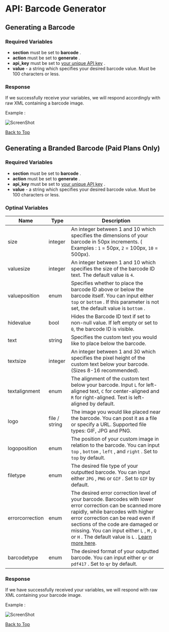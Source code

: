 <a name="head"></a><h1>API: Barcode Generator</h1>

<a name="generate"></a><h2>Generating a Barcode</h2>

<h3>Required Variables</h3>

* <b>section</b> must be set to <b>barcode</b> .
* <b>action</b> must be set to <b>generate</b> .
* <b>api_key</b> must be set to [your unique API key][1] .
* <b>value</b> - a string which specifies your desired barcode value. Must be 100 characters or less.

<h3>Response</h3>

If we successfully receive your variables, we will respond accordingly with raw XML containing a barcode image.

Example :

![ScreenShot](https://codereadr.com/kb/images/standardbarcode_normal.gif)

[Back to Top](#head)

<a name="generate-branded"></a><h2>Generating a Branded Barcode (Paid Plans Only)</h2>

<h3>Required Variables</h3>

* <b>section</b> must be set to <b>barcode</b> .
* <b>action</b> must be set to <b>generate</b> .
* <b>api_key</b> must be set to [your unique API key][1] .
* <b>value</b> - a string which specifies your desired barcode value. Must be 100 characters or less.

<h3>Optinal Variables</h3>

| Name | Type | Description |
| ---- | ---- | ----------- |
| size | integer | An integer between 1 and 10 which specifies the dimensions of your barcode in 50px increments. ( Examples : <code>1</code> = 50px, <code>2</code> = 100px, <code>10</code> = 500px). |
| valuesize | integer | An integer between 1 and 10 which specifies the size of the barcode ID text. The default value is <code>4</code>. |
| valueposition | enum | Specifies whether to place the barcode ID above or below the barcode itself. You can input either <code>top</code> or <code>bottom</code> . If this parameter is not set, the default value is <code>bottom</code> . |
| hidevalue | bool | Hides the Barcode ID text if set to non-null value. If left empty or set to <code>0</code>, the barcode ID is visible. |
| text | string | Specifies the custom text you would like to place below the barcode. |
| textsize | integer | An integer between 1 and 30 which specifies the pixel height of the custom text below your barcode. (Sizes 8-16 recommended). |
| textalignment | enum | The alignment of the custom text below your barcode. Input <code>L</code> for left-aligned text, <code>C</code> for center-aligned and <code>R</code> for right-aligned. Text is left-aligned by default. |
| logo | file / string | The image you would like placed near the barcode. You can post it as a file or specify a URL. Supported file types: GIF, JPG and PNG. |
| logoposition |enum| The position of your custom image in relation to the barcode. You can input <code>top</code> , <code>bottom</code> , <code>left</code> , and <code>right</code> . Set to <code>top</code> by default. |
| filetype | enum | The desired file type of your outputted barcode. You can input either <code>JPG</code> , <code>PNG</code> or <code>GIF</code> . Set to <code>GIF</code> by default. |
| errorcorrection | enum | The desired error correction level of your barcode. Barcodes with lower error correction can be scanned more rapidly, while barcodes with higher error correction can be read even if sections of the code are damaged or missing. You can input either <code>L</code> , <code>M</code> , <code>Q</code> or <code>H</code> . The default value is <code>L</code> . [Learn more here](http://en.wikipedia.org/wiki/Qr_code#Error_correction). |
| barcodetype | enum | The desired format of your outputted barcode. You can input either <code>qr</code> or <code>pdf417</code> . Set to <code>qr</code> by default. |

<h3>Response</h3>

If we have successfully received your variables, we will respond with raw XML containing your barcode image.

Example :

![ScreenShot](https://codereadr.com/kb/images/brandedcode_normal.jpg)

[Back to Top](#head)

[1]:../README.md#finding
